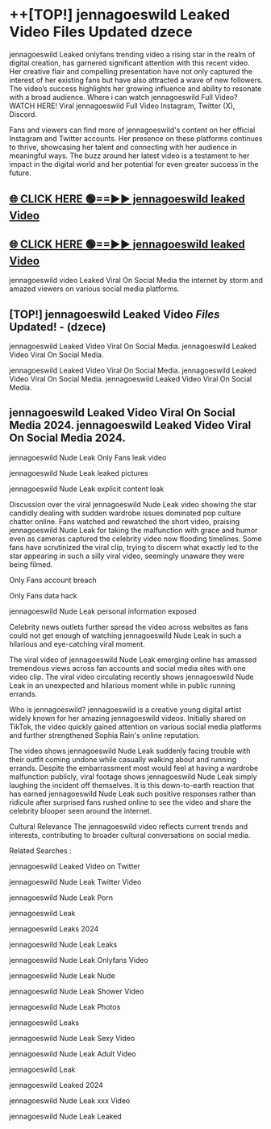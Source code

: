 # ++[TOP!] jennagoeswild Leaked Video Files Updated dzece<br>

jennagoeswild Leaked onlyfans trending video a rising star in the realm of digital creation, has garnered significant attention with this recent video. Her creative flair and compelling presentation have not only captured the interest of her existing fans but have also attracted a wave of new followers. The video’s success highlights her growing influence and ability to resonate with a broad audience.
Where i can watch jennagoeswild Full Video? WATCH HERE! Viral jennagoeswild Full Video Instagram, Twitter (X), Discord.


Fans and viewers can find more of jennagoeswild's content on her official Instagram and Twitter accounts. Her presence on these platforms continues to thrive, showcasing her talent and connecting with her audience in meaningful ways. The buzz around her latest video is a testament to her impact in the digital world and her potential for even greater success in the future.


## [🌐 CLICK HERE 🟢==►► jennagoeswild leaked Video ](https://xnudes.xyz/go)

## [🌐 CLICK HERE 🟢==►► jennagoeswild leaked Video ](https://xnudes.xyz/go)



jennagoeswild video Leaked Viral On Social Media the internet by storm and amazed viewers on various social media platforms.


## [TOP!] jennagoeswild Leaked Video *Files* Updated! - (dzece)

jennagoeswild Leaked Video Viral On Social Media. jennagoeswild Leaked Video Viral On Social Media.

jennagoeswild Leaked Video Viral On Social Media. jennagoeswild Leaked Video Viral On Social Media. jennagoeswild Leaked Video Viral On Social Media.


## jennagoeswild Leaked Video Viral On Social Media 2024. jennagoeswild Leaked Video Viral On Social Media 2024.
jennagoeswild Nude Leak Only Fans leak video

jennagoeswild Nude Leak leaked pictures

jennagoeswild Nude Leak explicit content leak

Discussion over the viral jennagoeswild Nude Leak video showing the star candidly dealing with sudden wardrobe issues dominated pop culture chatter online. Fans watched and rewatched the short video, praising jennagoeswild Nude Leak for taking the malfunction with grace and humor even as cameras captured the celebrity video now flooding timelines. Some fans have scrutinized the viral clip, trying to discern what exactly led to the star appearing in such a silly viral video, seemingly unaware they were being filmed.


Only Fans account breach

Only Fans data hack

jennagoeswild Nude Leak personal information exposed

Celebrity news outlets further spread the video across websites as fans could not get enough of watching jennagoeswild Nude Leak in such a hilarious and eye-catching viral moment.


The viral video of jennagoeswild Nude Leak emerging online has amassed tremendous views across fan accounts and social media sites with one video clip. The viral video circulating recently shows jennagoeswild Nude Leak in an unexpected and hilarious moment while in public running errands.


Who is jennagoeswild? jennagoeswild is a creative young digital artist widely known for her amazing jennagoeswild videos. Initially shared on TikTok, the video quickly gained attention on various social media platforms and further strengthened Sophia Rain's online reputation.

The video shows jennagoeswild Nude Leak suddenly facing trouble with their outfit coming undone while casually walking about and running errands. Despite the embarrassment most would feel at having a wardrobe malfunction publicly, viral footage shows jennagoeswild Nude Leak simply laughing the incident off themselves. It is this down-to-earth reaction that has earned jennagoeswild Nude Leak such positive responses rather than ridicule after surprised fans rushed online to see the video and share the celebrity blooper seen around the internet.

Cultural Relevance The jennagoeswild video reflects current trends and interests, contributing to broader cultural conversations on social media.

Related Searches :

jennagoeswild Leaked Video on Twitter

jennagoeswild Nude Leak Twitter Video

jennagoeswild Nude Leak Porn

jennagoeswild Leak 

jennagoeswild Leaks 2024

jennagoeswild Nude Leak Leaks

jennagoeswild Nude Leak Onlyfans Video

jennagoeswild Nude Leak Nude

jennagoeswild Nude Leak Shower Video

jennagoeswild Nude Leak Photos

jennagoeswild Leaks

jennagoeswild Nude Leak Sexy Video

jennagoeswild Nude Leak Adult Video

jennagoeswild Leak

jennagoeswild Leaked 2024

jennagoeswild Nude Leak xxx Video

jennagoeswild Nude Leak Leaked